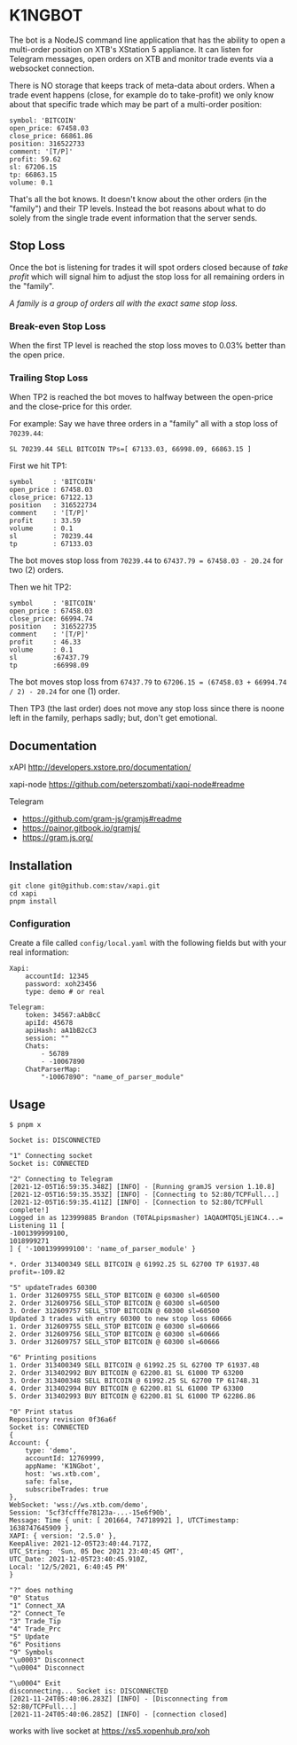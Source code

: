 # K1NGBOT

The bot is a NodeJS command line application that has the ability to open a 
multi-order position on XTB's XStation 5 appliance. It can listen for Telegram 
messages, open orders on XTB and monitor trade events via a websocket connection.

There is NO storage that keeps track of meta-data about orders.  When a trade 
event happens (close, for example do to take-profit) we only know about that 
specific trade which may be part of a multi-order position:

    symbol: 'BITCOIN'
    open_price: 67458.03
    close_price: 66861.86
    position: 316522733
    comment: '[T/P]'
    profit: 59.62
    sl: 67206.15
    tp: 66863.15
    volume: 0.1

That's all the bot knows.  It doesn't know about the other orders (in the "family")
and their TP levels.  Instead the bot reasons about what to do solely from the single
trade event information that the server sends.

## Stop Loss

Once the bot is listening for trades it will spot orders closed because of _take
profit_ which will signal him to adjust the stop loss for all remaining orders in 
the "family".

_A family is a group of orders all with the exact same stop loss._

### Break-even Stop Loss

When the first TP level is reached the stop loss moves to 0.03% better than the
open price.

### Trailing Stop Loss

When TP2 is reached the bot moves to halfway between the open-price and the
close-price for this order.

For example: Say we have three orders in a "family" all with a stop loss of `70239.44`:

    SL 70239.44 SELL BITCOIN TPs=[ 67133.03, 66998.09, 66863.15 ]

First we hit TP1:

    symbol     : 'BITCOIN'
    open_price : 67458.03
    close_price: 67122.13
    position   : 316522734
    comment    : '[T/P]'
    profit     : 33.59
    volume     : 0.1
    sl         : 70239.44
    tp         : 67133.03

The bot moves stop loss from `70239.44` to `67437.79 = 67458.03 - 20.24` for two
(2) orders.

Then we hit TP2:

    symbol     : 'BITCOIN'
    open_price : 67458.03
    close_price: 66994.74
    position   : 316522735
    comment    : '[T/P]'
    profit     : 46.33
    volume     : 0.1
    sl         :67437.79
    tp         :66998.09

The bot moves stop loss from
`67437.79` to `67206.15 = (67458.03 + 66994.74 / 2) - 20.24` for one (1) order.

Then TP3 (the last order) does not move any stop loss since there is noone left
in the family, perhaps sadly; but, don't get emotional.

## Documentation

xAPI <http://developers.xstore.pro/documentation/>

xapi-node <https://github.com/peterszombati/xapi-node#readme>

Telegram 
* <https://github.com/gram-js/gramjs#readme>
* <https://painor.gitbook.io/gramjs/>
* <https://gram.js.org/>

## Installation

    git clone git@github.com:stav/xapi.git
    cd xapi
    pnpm install

### Configuration

Create a file called `config/local.yaml` with the following fields but with your
real information:

    Xapi:
        accountId: 12345
        password: xoh23456
        type: demo # or real

    Telegram:
        token: 34567:aAbBcC
        apiId: 45678
        apiHash: aA1bB2cC3
        session: ""
        Chats:
            - 56789
            - -10067890
        ChatParserMap:
            "-10067890": "name_of_parser_module"

## Usage

    $ pnpm x

    Socket is: DISCONNECTED

    "1" Connecting socket
    Socket is: CONNECTED

    "2" Connecting to Telegram
    [2021-12-05T16:59:35.348Z] [INFO] - [Running gramJS version 1.10.8]
    [2021-12-05T16:59:35.353Z] [INFO] - [Connecting to 52:80/TCPFull...]
    [2021-12-05T16:59:35.411Z] [INFO] - [Connection to 52:80/TCPFull complete!]
    Logged in as 123999885 Brandon (T0TALpipsmasher) 1AQAOMTQ5LjE1NC4...=
    Listening 11 [
    -1001399999100,
    1018999271
    ] { '-1001399999100': 'name_of_parser_module' }

    *. Order 313400349 SELL BITCOIN @ 61992.25 SL 62700 TP 61937.48 profit=-109.82

    "5" updateTrades 60300
    1. Order 312609755 SELL_STOP BITCOIN @ 60300 sl=60500
    2. Order 312609756 SELL_STOP BITCOIN @ 60300 sl=60500
    3. Order 312609757 SELL_STOP BITCOIN @ 60300 sl=60500
    Updated 3 trades with entry 60300 to new stop loss 60666
    1. Order 312609755 SELL_STOP BITCOIN @ 60300 sl=60666
    2. Order 312609756 SELL_STOP BITCOIN @ 60300 sl=60666
    3. Order 312609757 SELL_STOP BITCOIN @ 60300 sl=60666

    "6" Printing positions
    1. Order 313400349 SELL BITCOIN @ 61992.25 SL 62700 TP 61937.48
    2. Order 313402992 BUY BITCOIN @ 62200.81 SL 61000 TP 63200
    3. Order 313400348 SELL BITCOIN @ 61992.25 SL 62700 TP 61748.31
    4. Order 313402994 BUY BITCOIN @ 62200.81 SL 61000 TP 63300
    5. Order 313402993 BUY BITCOIN @ 62200.81 SL 61000 TP 62286.86

    "0" Print status
    Repository revision 0f36a6f
    Socket is: CONNECTED
    {
    Account: {
        type: 'demo',
        accountId: 12769999,
        appName: 'K1NGbot',
        host: 'ws.xtb.com',
        safe: false,
        subscribeTrades: true
    },
    WebSocket: 'wss://ws.xtb.com/demo',
    Session: '5cf3fcfffe78123a-...-15e6f90b',
    Message: Time { unit: [ 201664, 747189921 ], UTCTimestamp: 1638747645909 },
    XAPI: { version: '2.5.0' },
    KeepAlive: 2021-12-05T23:40:44.717Z,
    UTC_String: 'Sun, 05 Dec 2021 23:40:45 GMT',
    UTC_Date: 2021-12-05T23:40:45.910Z,
    Local: '12/5/2021, 6:40:45 PM'
    }

    "?" does nothing
    "0" Status
    "1" Connect_XA
    "2" Connect_Te
    "3" Trade_Tip
    "4" Trade_Prc
    "5" Update
    "6" Positions
    "9" Symbols
    "\u0003" Disconnect
    "\u0004" Disconnect

    "\u0004" Exit
    disconnecting... Socket is: DISCONNECTED
    [2021-11-24T05:40:06.283Z] [INFO] - [Disconnecting from 52:80/TCPFull...]
    [2021-11-24T05:40:06.285Z] [INFO] - [connection closed]

works with live socket at <https://xs5.xopenhub.pro/xoh>
